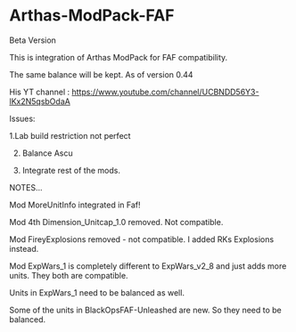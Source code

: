 # Arthas-ModPack-FAF

Beta Version

This is integration of Arthas ModPack for FAF compatibility.

The same balance will be kept. As of version 0.44

His YT channel : https://www.youtube.com/channel/UCBNDD56Y3-lKx2N5qsbOdaA

Issues: 

1.Lab build restriction not perfect

2. Balance Ascu

3. Integrate rest of the mods. 


NOTES...

Mod MoreUnitInfo integrated in Faf!

Mod 4th Dimension_Unitcap_1.0 removed. Not compatible.

Mod FireyExplosions removed - not compatible. I added RKs Explosions instead.

Mod ExpWars_1 is completely different to ExpWars_v2_8 and just adds more units. They both are compatible. 

Units in ExpWars_1 need to be balanced as well.

Some of the units in BlackOpsFAF-Unleashed are new. So they need to be balanced. 
